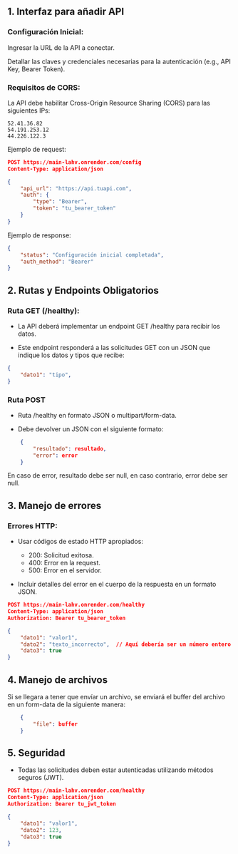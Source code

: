## 1. Interfaz para añadir API
### Configuración Inicial:

Ingresar la URL de la API a conectar.

Detallar las claves y credenciales necesarias para la autenticación (e.g., API Key, Bearer Token).

### Requisitos de CORS:

La API debe habilitar Cross-Origin Resource Sharing (CORS) para las siguientes IPs:

    52.41.36.82
    54.191.253.12
    44.226.122.3

Ejemplo de request:
```json
POST https://main-lahv.onrender.com/config
Content-Type: application/json

{
    "api_url": "https://api.tuapi.com",
    "auth": {
        "type": "Bearer",
        "token": "tu_bearer_token"
    }
}

```
Ejemplo de response:
```json
{
    "status": "Configuración inicial completada",
    "auth_method": "Bearer"
}

```
## 2. Rutas y Endpoints Obligatorios

### Ruta GET (/healthy):

- La API deberá implementar un endpoint GET /healthy para recibir los datos.

- Este endpoint responderá a las solicitudes GET con un JSON que indique los datos y tipos que recibe:

```json
{
    "dato1": "tipo",
}
```
### Ruta POST
- Ruta /healthy en formato JSON o multipart/form-data.

- Debe devolver un JSON con el siguiente formato:

```json
    {
        "resultado": resultado,
        "error": error
    }
```

En caso de error, resultado debe ser null, en caso contrario, error debe ser null.
## 3. Manejo de errores
### Errores HTTP:

- Usar códigos de estado HTTP apropiados:
    - 200: Solicitud exitosa.
    - 400: Error en la request.
    - 500: Error en el servidor.


- Incluir detalles del error en el cuerpo de la respuesta en un formato JSON.

```json
POST https://main-lahv.onrender.com/healthy
Content-Type: application/json
Authorization: Bearer tu_bearer_token

{
    "dato1": "valor1",
    "dato2": "texto_incorrecto",  // Aquí debería ser un número entero
    "dato3": true
}

```

## 4. Manejo de archivos
Si se llegara a tener que envíar un archivo, se enviará el buffer del archivo en un form-data de la siguiente manera:

```json
    {
        "file": buffer
    }
```

## 5. Seguridad
- Todas las solicitudes deben estar autenticadas utilizando métodos seguros (JWT).
```json
POST https://main-lahv.onrender.com/healthy
Content-Type: application/json
Authorization: Bearer tu_jwt_token

{
    "dato1": "valor1",
    "dato2": 123,
    "dato3": true
}

```